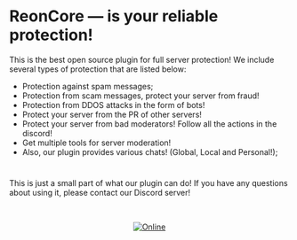 # ReonCore — is your reliable protection!
This is the best open source plugin for full server protection! We include several types of protection that are listed below:
- Protection against spam messages;
- Protection from scam messages, protect your server from fraud!
- Protection from DDOS attacks in the form of bots!
- Protect your server from the PR of other servers!
- Protect your server from bad moderators! Follow all the actions in the discord!
- Get multiple tools for server moderation!
- Also, our plugin provides various chats! (Global, Local and Personal!);

# 
This is just a small part of what our plugin can do! If you have any questions about using it, please contact our Discord server!
<div align="center">
<br />
<p>
    <a href="https://discord.gg/NFAbAyqZpr"><img src="https://img.shields.io/discord/824637278822334464?color=7289da&label=Discord&logo=discord&logoColor=rad" alt="Online"></a>
</p>
</div>
